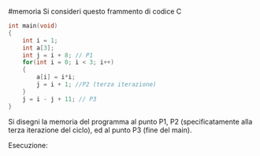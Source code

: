 #memoria 
Si consideri questo frammento di codice C
```c
int main(void)
{
	int i = 1;
	int a[3];
	int j = i + 8; // P1
	for(int i = 0; i < 3; i++)
	{
		a[i] = i*i;
		j = i + 1; //P2 (terza iterazione)
	}
	j = i - j + 11; // P3
}
```
Si disegni la memoria del programma al punto P1, P2 (specificatamente alla terza iterazione del ciclo), ed al punto P3 (fine del main).

Esecuzione:
